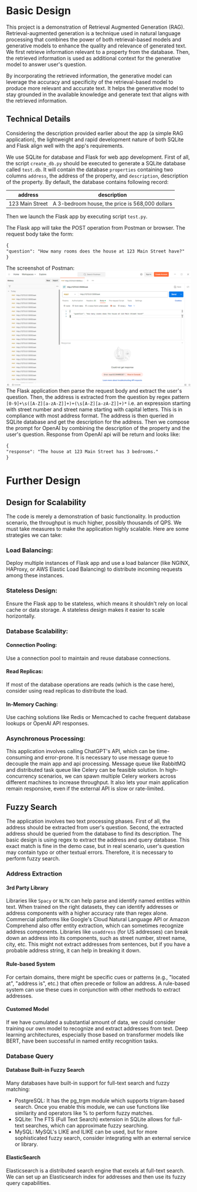 # Basic Design
This project is a demonstration of Retrieval Augmented Generation (RAG). Retrieval-augmented generation is a technique 
used in natural language processing that combines the power of both retrieval-based models and generative models 
to enhance the quality and relevance of generated text. We first retrieve information relevant to a property from
the database. Then, the retrieved information is used as additional context for the generative model to answer
user's question.

By incorporating the retrieved information, the generative model can leverage the accuracy and specificity of the 
retrieval-based model to produce more relevant and accurate text. It helps the generative model to stay grounded 
in the available knowledge and generate text that aligns with the retrieved information.
## Technical Details
Considering the description provided earlier about the app (a simple RAG application), the lightweight and rapid 
development nature of both SQLite and Flask align well with the app's requirements.

We use SQLite for database and Flask for web app development. First of all, the script `create_db.py` should be 
executed to generate a SQLite database called `test.db`. It will contain the database `properties` containing
two columns `address`, the address of the property, and `description`, description of the property. By default, 
the database contains following record:

| address | description |
|---------|-------------|
|123 Main Street|A 3-bedroom house, the price is 568,000 dollars|

Then we launch the Flask app by executing script `test.py`.

The Flask app will take the POST operation from Postman or browser. The request body take the form:
````
{
"question": "How many rooms does the house at 123 Main Street have?"
}
````
The screenshot of Postman:
![postman](/postman.png)
The Flask application then parse the request body and extract the user's question. Then, the address is extracted 
from the question by regex pattern `[0-9]+\s([A-Z][a-zA-Z]]+)+(\s[A-Z][a-zA-Z]]+)*` i.e. an expression starting with
street number and street name starting with capital letters. This is in compliance with most address format.
The address is then queried in SQLite database and 
get the description for the address. Then we compose the prompt for OpenAI by combining the description of the
property and the user's question. Response from OpenAI api will be return and looks like:
````
{
"response": "The house at 123 Main Street has 3 bedrooms."
}
````

# Further Design
## Design for Scalability
The code is merely a demonstration of basic functionality. In production scenario, the throughput is much higher, possibly thousands of QPS. 
We must take measures to make the application highly scalable. Here are some strategies we can take:

### Load Balancing: 
Deploy multiple instances of Flask app and use a load balancer (like NGINX, HAProxy, or AWS Elastic Load Balancing)
to distribute incoming requests among these instances.

### Stateless Design: 
Ensure the Flask app to be stateless, which means it shouldn't rely on local cache or data storage. A stateless 
design makes it easier to scale horizontally.

### Database Scalability:

#### Connection Pooling: 
Use a connection pool to maintain and reuse database connections. 
#### Read Replicas: 
If most of the database operations are reads (which is the case here), consider using read replicas to distribute 
the load.
#### In-Memory Caching: 
Use caching solutions like Redis or Memcached to cache frequent database lookups or OpenAI API responses.

### Asynchronous Processing:
This application involves calling ChatGPT's API, which can be time-consuming and error-prone. It is necessary to 
use message queue to decouple the main app and api processing. Message queue like RabbitMQ and distributed task 
queue like Celery can be feasible solution. In high-concurrency scenarios, we can spawn multiple Celery workers 
across different machines to increase throughput. It also lets your main application remain responsive, even if 
the external API is slow or rate-limited.

## Fuzzy Search
The application involves two text processing phases. First of all, the address should be extracted from user's 
question. Second, the extracted address should be queried from the database to find its description. The basic 
design is using regex to extract the address and query database. This exact match is fine in the demo case, but
in real scenario, user's question may contain typo or other textual errors. Therefore, it is necessary to perform
 fuzzy search. 
### Address Extraction
#### 3rd Party Library
Libraries like `Spacy` or `NLTK` can help parse and identify named entities within text. When 
trained on the right datasets, they can identify addresses or address components with a higher accuracy rate than 
regex alone. Commercial platforms like Google's Cloud Natural Language API or Amazon Comprehend also offer entity 
extraction, which can sometimes recognize address components. Libraries like `usaddress` (for US addresses) can 
break down an address into its components, such as street number, street name, city, etc. This might not extract 
addresses from sentences, but if you have a probable address string, it can help in breaking it down.
#### Rule-based System 
For certain domains, there might be specific cues or patterns (e.g., "located at", "address is", etc.) that often 
precede or follow an address. A rule-based system can use these cues in conjunction with other methods to extract 
addresses.
#### Customed Model
If we have cumulated a substantial amount of data, we could consider training our own model to 
recognize and extract addresses from text. Deep learning architectures, especially those based on 
transformer models like BERT, have been successful in named entity recognition tasks.
### Database Query
#### Database Built-in Fuzzy Search
Many databases have built-in support for full-text search and fuzzy matching:
* PostgreSQL: It has the pg_trgm module which supports trigram-based search. Once you enable this module, we can use 
functions like similarity and operators like % to perform fuzzy matches.
* SQLite: The FTS (Full Text Search) extension in SQLite allows for full-text searches, which can approximate fuzzy
searching.
* MySQL: MySQL's LIKE and ILIKE can be used, but for more sophisticated fuzzy search, consider integrating with an
external service or library.
#### ElasticSearch
Elasticsearch is a distributed search engine that excels at full-text search. We can set up an Elasticsearch index
for addresses and then use its fuzzy query capabilities.